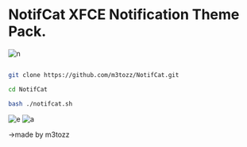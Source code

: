 # NotifCat XFCE Notification Theme Pack.


![n](https://user-images.githubusercontent.com/79897762/235468495-fda40073-cb0d-4f6c-95bc-b20921edfba0.png)

```bash

git clone https://github.com/m3tozz/NotifCat.git 
```
```bash
cd NotifCat 
```
```bash
bash ./notifcat.sh
```
![e](https://user-images.githubusercontent.com/79897762/235470245-91aa694a-f3f7-476c-8632-7609300bec75.png)
![a](https://user-images.githubusercontent.com/79897762/235471983-c7ad69a0-576a-471e-95e7-034ac9336824.png)

→made by m3tozz
